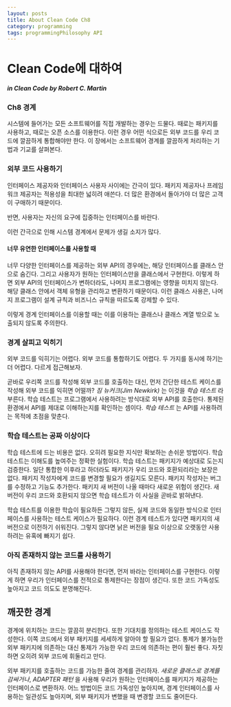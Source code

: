 ```yaml
---
layout: posts
title: About Clean Code Ch8
category: programming
tags: programmingPhilosophy API
---
```


# Clean Code에 대하여

**_in Clean Code by Robert C. Martin_**

### Ch8 경계
시스템에 들어가는 모든 소프트웨어를 직접 개발하는 경우는 드물다. 때로는 패키지를 사용하고, 때로는 오픈 소스를 이용한다. 
이런 경우 어떤 식으로든 외부 코드를 우리 코드에 깔끔하게 통합해야만 한다. 이 장에서는 소프트웨어 경계를 깔끔하게 처리하는 기법과 
기교를 살펴본다.  

### 외부 코드 사용하기
인터페이스 제공자와 인터페이스 사용자 사이에는 간극이 있다. 패키지 제공자나 프레임워크 제공자는 적용성을 최대한 넓히려 애쓴다. 
더 많은 환경에서 돌아가야 더 많은 고객이 구매하기 때문이다.  

반면, 사용자는 자신의 요구에 집중하는 인터페이스를 바란다.  

이런 간극으로 인해 시스템 경계에서 문제가 생길 소지가 많다.  

#### 너무 유연한 인터페이스를 사용할 때  
너무 다양한 인터페이스를 제공하는 외부 API의 경우에는, 해당 인터페이스를 
클래스 안으로 숨긴다. 그리고 사용자가 원하는 인터페이스만을 클래스에서 구현한다. 
이렇게 하면 외부 API의 인터페이스가 변하더라도, 나머지 프로그램에는 영향을 미치지 않는다. 
해당 클래스 안에서 객체 유형을 관리하고 변환하기 때문이다. 이런 클래스 사용은, 
나머지 프로그램이 설계 규칙과 비즈니스 규칙을 따르도록 강제할 수 있다.  

이렇게 경계 인터페이스를 이용할 때는 이를 이용하는 클래스나 클래스 계열 밖으로 노출되지 않도록 주의한다. 

### 경계 살피고 익히기
외부 코드를 익히기는 어렵다. 외부 코드를 통합하기도 어렵다. 두 가지를 동시에 하기는 더 어렵다. 
다르게 접근해보자.  

곧바로 우리쪽 코드를 작성해 외부 코드를 호출하는 대신, 먼저 간단한 테스트 케이스를 작성해 
외부 코드를 익히면 어떨까? _짐 뉴커크(Jim Newkirk)_ 는 이것을 _학습 테스트_ 라 부른다. 
학습 테스트는 프로그램에서 사용하려는 방식대로 외부 API를 호출한다. 통제된 환경에서 API를 
제대로 이해하는지를 확인하는 셈이다. _학습 테스트_ 는 API를 사용하려는 목적에 초점을 맞춘다.  

### 학습 테스트는 공짜 이상이다
학습 테스트에 드는 비용은 없다. 오히려 필요한 지식만 확보하는 손쉬운 방법이다. 학습 테스트는 이해도를 
높여주는 정확한 실험이다. 학습 테스트는 패키지가 예상대로 도는지 검증한다. 일단 통합한 이후라고 하더라도 
패키지가 우리 코드와 호환되리라는 보장은 없다. 패키지 작성자에게 코드를 변경할 필요가 생길지도 모른다. 
패키지 작성자는 버그를 수정하고 기능도 추가한다. 패키지 새 버전이 나올 때마다 새로운 위험이 생긴다. 
새 버전이 우리 코드와 호환되지 않으면 학습 테스트가 이 사실을 곧바로 밝혀낸다.  

학습 테스트를 이용한 학습이 필요하든 그렇지 않든, 실제 코드와 동일한 방식으로 인터페이스를 사용하는 테스트 케이스가 필요하다. 
이런 경계 테스트가 있다면 패키지의 새 버전으로 이전하기 쉬워진다. 그렇지 않다면 낡은 버전을 필요 이상으로 오랫동안 
사용하려는 유혹에 빠지기 쉽다.  

### 아직 존재하지 않는 코드를 사용하기
아직 존재하지 않는 API를 사용해야 한다면, 먼저 바라는 인터페이스를 구현한다. 
이렇게 하면 우리가 인터페이스를 전적으로 통제한다는 장점이 생긴다. 또한 코드 가독성도 높아지고
코드 의도도 분명해진다.  

## 깨끗한 경계 
경계에 위치하는 코드는 깔끔히 분리한다. 또한 기대치를 정의하는 테스트 케이스도 작성한다. 이쪽 코드에서 외부 패키지를 세세하게 
알아야 할 필요가 없다. 통제가 불가능한 외부 패키지에 의존하는 대신 통제가 가능한 우리 코드에 의존하는 편이 훨씬 좋다. 자칫하면 오히려 외부 코드에 휘둘리고 만다.  

외부 패키지를 호출하는 코드를 가능한 줄여 경계를 관리하자. _새로운 클래스로 경계를 감싸거나_, _ADAPTER 패턴_ 을 사용해 
우리가 원하는 인터페이스를 패키지가 제공하는 인터페이스로 변환하자. 어느 방법이든 코드 가독성인 높아지며, 
경계 인터페이스를 사용하는 일관성도 높아지며, 외부 패키지가 변했을 때 변경할 코드도 줄어든다.  

